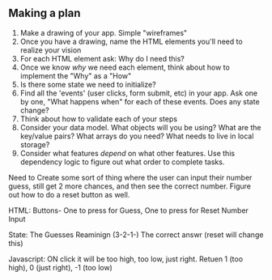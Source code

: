 ## Making a plan
1) Make a drawing of your app. Simple "wireframes"
2) Once you have a drawing, name the HTML elements you'll need to realize your vision
3) For each HTML element ask: Why do I need this?
4) Once we know _why_ we need each element, think about how to implement the "Why" as a "How"
5) Is there some state we need to initialize?
6) Find all the 'events' (user clicks, form submit, etc) in your app. Ask one by one, "What happens when" for each of these events. Does any state change?
7) Think about how to validate each of your steps
8) Consider your data model. What objects will you be using? What are the key/value pairs? What arrays do you need? What needs to live in local storage?
9) Consider what features _depend_ on what other features. Use this dependency logic to figure out what order to complete tasks.

Need to Create some sort of thing where the user can input their number guess, still get 2 more chances, and then see the correct number.
Figure out how to do a reset button as well. 

HTML:
Buttons- One to press for Guess, One to press for Reset
Number Input

State:
The Guesses Reaminign (3-2-1-)
The correct answr (reset will change this)

Javascript:
ON click it will be too high, too low, just right. 
Retuen 1 (too high), 0 (just right), -1 (too low)